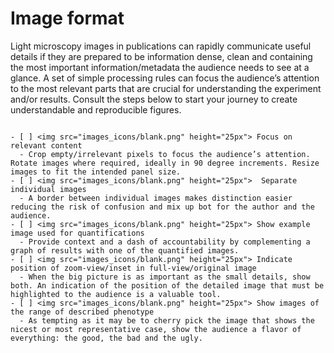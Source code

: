 # Image format

Light microscopy images in publications can rapidly communicate useful details if they are prepared to be information dense, clean and containing the most important information/metadata the audience needs to see at a glance. A set of simple processing rules can focus the audience’s attention to the most relevant parts that are crucial for understanding the experiment and/or results. Consult the steps below to start your journey to create understandable and reproducible figures. 

````{dropdown} Minimal 

- [ ] <img src="images_icons/blank.png" height="25px"> Focus on relevant content
  - Crop empty/irrelevant pixels to focus the audience’s attention. Rotate images where required, ideally in 90 degree increments. Resize images to fit the intended panel size. 
- [ ] <img src="images_icons/blank.png" height="25px">  Separate individual images
  - A border between individual images makes distinction easier reducing the risk of confusion and mix up bot for the author and the audience.
- [ ] <img src="images_icons/blank.png" height="25px"> Show example image used for quantifications
  - Provide context and a dash of accountability by complementing a graph of results with one of the quantified images. 
- [ ] <img src="images_icons/blank.png" height="25px"> Indicate position of zoom-view/inset in full-view/original image
  - When the big picture is as important as the small details, show both. An indication of the position of the detailed image that must be highlighted to the audience is a valuable tool. 
- [ ] <img src="images_icons/blank.png" height="25px"> Show images of the range of described phenotype
  - As tempting as it may be to cherry pick the image that shows the nicest or most representative case, show the audience a flavor of everything: the good, the bad and the ugly.


````

<!--Notes which will not be shown on the actual page-->